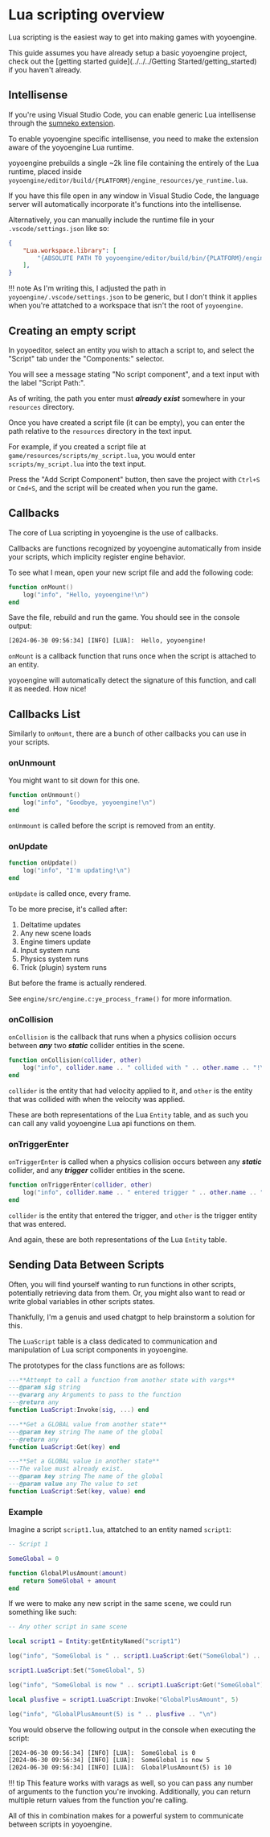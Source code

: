 # Lua scripting overview

Lua scripting is the easiest way to get into making games with yoyoengine.

This guide assumes you have already setup a basic yoyoengine project, check out the [getting started guide](../../../Getting Started/getting_started) if you haven't already.

## Intellisense

If you're using Visual Studio Code, you can enable generic Lua intellisense through the [sumneko extension](https://github.com/LuaLS/lua-language-server).

To enable yoyoengine specific intellisense, you need to make the extension aware of the yoyoengine Lua runtime.

yoyoengine prebuilds a single ~2k line file containing the entirely of the Lua runtime, placed inside `yoyoengine/editor/build/{PLATFORM}/engine_resources/ye_runtime.lua`.

If you have this file open in any window in Visual Studio Code, the language server will automatically incorporate it's functions into the intellisense.

Alternatively, you can manually include the runtime file in your `.vscode/settings.json` like so:

```json
{
    "Lua.workspace.library": [
        "{ABSOLUTE PATH TO yoyoengine/editor/build/bin/{PLATFORM}/engine_resources/ye_runtime.lua}",
    ],
}
```

!!! note
    As I'm writing this, I adjusted the path in `yoyoengine/.vscode/settings.json` to be generic, but I don't think it applies when you're attatched to a workspace that isn't the root of `yoyoengine`.

## Creating an empty script

In yoyoeditor, select an entity you wish to attach a script to, and select the "Script" tab under the "Components:" selector.

You will see a message stating "No script component", and a text input with the label "Script Path:".

As of writing, the path you enter must ***already exist*** somewhere in your `resources` directory.

Once you have created a script file (it can be empty), you can enter the path relative to the `resources` directory in the text input.

For example, if you created a script file at `game/resources/scripts/my_script.lua`, you would enter `scripts/my_script.lua` into the text input.

Press the "Add Script Component" button, then save the project with `Ctrl+S` or `Cmd+S`, and the script will be created when you run the game.

## Callbacks

The core of Lua scripting in yoyoengine is the use of callbacks.

Callbacks are functions recognized by yoyoengine automatically from inside your scripts, which implicity register engine behavior.

To see what I mean, open your new script file and add the following code:

```lua
function onMount()
    log("info", "Hello, yoyoengine!\n")
end
```

Save the file, rebuild and run the game. You should see in the console output:

```txt
[2024-06-30 09:56:34] [INFO] [LUA]:  Hello, yoyoengine!
```

`onMount` is a callback function that runs once when the script is attached to an entity.

yoyoengine will automatically detect the signature of this function, and call it as needed. How nice!

## Callbacks List

Similarly to `onMount`, there are a bunch of other callbacks you can use in your scripts.

### onUnmount

You might want to sit down for this one.

```lua
function onUnmount()
    log("info", "Goodbye, yoyoengine!\n")
end
```

`onUnmount` is called before the script is removed from an entity.

### onUpdate

```lua
function onUpdate()
    log("info", "I'm updating!\n")
end
```

`onUpdate` is called once, every frame.

To be more precise, it's called after:

1. Deltatime updates
2. Any new scene loads
3. Engine timers update
4. Input system runs
5. Physics system runs
6. Trick (plugin) system runs

But before the frame is actually rendered.

See `engine/src/engine.c:ye_process_frame()` for more information.

### onCollision

`onCollision` is the callback that runs when a physics collision occurs between ***any*** two ***static*** collider entities in the scene.

```lua
function onCollision(collider, other)
    log("info", collider.name .. " collided with " .. other.name .. "!\n")
end
```

`collider` is the entity that had velocity applied to it, and `other` is the entity that was collided with when the velocity was applied.

These are both representations of the Lua `Entity` table, and as such you can call any valid yoyoengine Lua api functions on them.

### onTriggerEnter

`onTriggerEnter` is called when a physics collision occurs between any ***static*** collider, and any ***trigger*** collider entities in the scene.

```lua
function onTriggerEnter(collider, other)
    log("info", collider.name .. " entered trigger " .. other.name .. "!\n")
end
```

`collider` is the entity that entered the trigger, and `other` is the trigger entity that was entered.

And again, these are both representations of the Lua `Entity` table.

## Sending Data Between Scripts

Often, you will find yourself wanting to run functions in other scripts, potentially retrieving data from them. Or, you might also want to read or write global variables in other scripts states.

Thankfully, I'm a genuis and used chatgpt to help brainstorm a solution for this.

The `LuaScript` table is a class dedicated to communication and manipulation of Lua script components in yoyoengine.

The prototypes for the class functions are as follows:

```lua
---**Attempt to call a function from another state with vargs**
---@param sig string
---@vararg any Arguments to pass to the function
---@return any
function LuaScript:Invoke(sig, ...) end

---**Get a GLOBAL value from another state**
---@param key string The name of the global
---@return any
function LuaScript:Get(key) end

---**Set a GLOBAL value in another state**
---The value must already exist.
---@param key string The name of the global
---@param value any The value to set
function LuaScript:Set(key, value) end
```

### Example

Imagine a script `script1.lua`, attatched to an entity named `script1`:

```lua
-- Script 1

SomeGlobal = 0

function GlobalPlusAmount(amount)
    return SomeGlobal + amount
end
```

If we were to make any new script in the same scene, we could run something like such:

```lua
-- Any other script in same scene

local script1 = Entity:getEntityNamed("script1")

log("info", "SomeGlobal is " .. script1.LuaScript:Get("SomeGlobal") .. "\n")

script1.LuaScript:Set("SomeGlobal", 5)

log("info", "SomeGlobal is now " .. script1.LuaScript:Get("SomeGlobal") .. "\n")

local plusfive = script1.LuaScript:Invoke("GlobalPlusAmount", 5)

log("info", "GlobalPlusAmount(5) is " .. plusfive .. "\n")
```

You would observe the following output in the console when executing the script:

```txt
[2024-06-30 09:56:34] [INFO] [LUA]:  SomeGlobal is 0
[2024-06-30 09:56:34] [INFO] [LUA]:  SomeGlobal is now 5
[2024-06-30 09:56:34] [INFO] [LUA]:  GlobalPlusAmount(5) is 10
```

!!! tip
    This feature works with varags as well, so you can pass any number of arguments to the function you're invoking. Additionally, you can return multiple return values from the function you're calling.

All of this in combination makes for a powerful system to communicate between scripts in yoyoengine.
